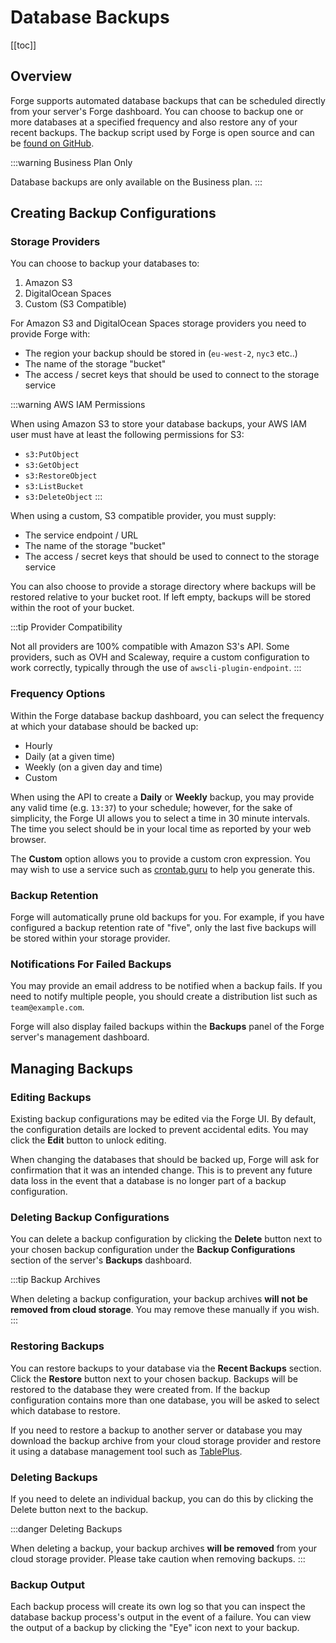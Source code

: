# Database Backups

[[toc]]

## Overview

Forge supports automated database backups that can be scheduled directly from your server's Forge dashboard. You can choose to backup one or more databases at a specified frequency and also restore any of your recent backups. The backup script used by Forge is open source and can be [found on GitHub](https://github.com/laravel/forge-database-backups).

:::warning Business Plan Only

Database backups are only available on the Business plan.
:::

## Creating Backup Configurations

### Storage Providers

You can choose to backup your databases to:

1. Amazon S3
2. DigitalOcean Spaces
3. Custom (S3 Compatible)

For Amazon S3 and DigitalOcean Spaces storage providers you need to provide Forge with:

- The region your backup should be stored in (`eu-west-2`, `nyc3` etc..)
- The name of the storage "bucket"
- The access / secret keys that should be used to connect to the storage service

:::warning AWS IAM Permissions

When using Amazon S3 to store your database backups, your AWS IAM user must have at least the following permissions for S3:

- `s3:PutObject`
- `s3:GetObject`
- `s3:RestoreObject`
- `s3:ListBucket`
- `s3:DeleteObject`
:::

When using a custom, S3 compatible provider, you must supply:

- The service endpoint / URL
- The name of the storage "bucket"
- The access / secret keys that should be used to connect to the storage service

You can also choose to provide a storage directory where backups will be restored relative to your bucket root. If left empty, backups will be stored within the root of your bucket.

:::tip Provider Compatibility

Not all providers are 100% compatible with Amazon S3's API. Some providers, such as OVH and Scaleway, require a custom configuration to work correctly, typically through the use of `awscli-plugin-endpoint`.
:::

### Frequency Options

Within the Forge database backup dashboard, you can select the frequency at which your database should be backed up:

- Hourly
- Daily (at a given time)
- Weekly (on a given day and time)
- Custom

When using the API to create a **Daily** or **Weekly** backup, you may provide any valid time (e.g. `13:37`) to your schedule; however, for the sake of simplicity, the Forge UI allows you to select a time in 30 minute intervals. The time you select should be in your local time as reported by your web browser.

The **Custom** option allows you to provide a custom cron expression. You may wish to use a service such as [crontab.guru](https://crontab.guru) to help you generate this.

### Backup Retention

Forge will automatically prune old backups for you. For example, if you have configured a backup retention rate of "five", only the last five backups will be stored within your storage provider.

### Notifications For Failed Backups

You may provide an email address to be notified when a backup fails. If you need to notify multiple people, you should create a distribution list such as `team@example.com`.

Forge will also display failed backups within the **Backups** panel of the Forge server's management dashboard.

## Managing Backups

### Editing Backups

Existing backup configurations may be edited via the Forge UI. By default, the configuration details are locked to prevent accidental edits. You may click the **Edit** button to unlock editing.

When changing the databases that should be backed up, Forge will ask for confirmation that it was an intended change. This is to prevent any future data loss in the event that a database is no longer part of a backup configuration.

### Deleting Backup Configurations

You can delete a backup configuration by clicking the **Delete** button next to your chosen backup configuration under the **Backup Configurations** section of the server's **Backups** dashboard.

:::tip Backup Archives

When deleting a backup configuration, your backup archives **will not be removed from cloud storage**. You may remove these manually if you wish.
:::

### Restoring Backups

You can restore backups to your database via the **Recent Backups** section. Click the **Restore** button next to your chosen backup. Backups will be restored to the database they were created from. If the backup configuration contains more than one database, you will be asked to select which database to restore.

If you need to restore a backup to another server or database you may download the backup archive from your cloud storage provider and restore it using a database management tool such as [TablePlus](https://tableplus.com).

### Deleting Backups

If you need to delete an individual backup, you can do this by clicking the Delete button next to the backup.

:::danger Deleting Backups

When deleting a backup, your backup archives **will be removed** from your cloud storage provider. Please take caution when removing backups.
:::

### Backup Output

Each backup process will create its own log so that you can inspect the database backup process's output in the event of a failure. You can view the output of a backup by clicking the "Eye" icon next to your backup.
